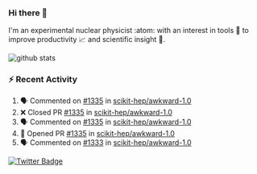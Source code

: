 ### Hi there 👋 

I'm an experimental nuclear physicist :atom: with an interest in tools :wrench: to improve productivity :chart_with_upwards_trend: and scientific insight :telescope:.

![github stats](https://github-readme-stats.vercel.app/api?username=agoose77&show_icons=true&hide_rank=true&hide_title=true&bg_color=30,e76445,904e95&text_color=efe3ec&icon_color=efe3ec)
<!--
**agoose77/agoose77** is a ✨ _special_ ✨ repository because its `README.md` (this file) appears on your GitHub profile.

Here are some ideas to get you started:

- 🔭 I’m currently working on ...
- 🌱 I’m currently learning ...
- 👯 I’m looking to collaborate on ...
- 🤔 I’m looking for help with ...
- 💬 Ask me about ...
- 📫 How to reach me: ...
- 😄 Pronouns: ...
- ⚡ Fun fact: ...
-->

### :zap: Recent Activity
<!--START_SECTION:activity-->
1. 🗣 Commented on [#1335](https://github.com/scikit-hep/awkward-1.0/issues/1335) in [scikit-hep/awkward-1.0](https://github.com/scikit-hep/awkward-1.0)
2. ❌ Closed PR [#1335](https://github.com/scikit-hep/awkward-1.0/pull/1335) in [scikit-hep/awkward-1.0](https://github.com/scikit-hep/awkward-1.0)
3. 🗣 Commented on [#1335](https://github.com/scikit-hep/awkward-1.0/issues/1335) in [scikit-hep/awkward-1.0](https://github.com/scikit-hep/awkward-1.0)
4. 💪 Opened PR [#1335](https://github.com/scikit-hep/awkward-1.0/pull/1335) in [scikit-hep/awkward-1.0](https://github.com/scikit-hep/awkward-1.0)
5. 🗣 Commented on [#1333](https://github.com/scikit-hep/awkward-1.0/issues/1333) in [scikit-hep/awkward-1.0](https://github.com/scikit-hep/awkward-1.0)
<!--END_SECTION:activity-->


[![Twitter Badge](https://img.shields.io/twitter/follow/agoose77?style=flat-square&logo=Twitter&logoColor=white&color=cornflowerblue)](https://twitter.com/agoose77)
